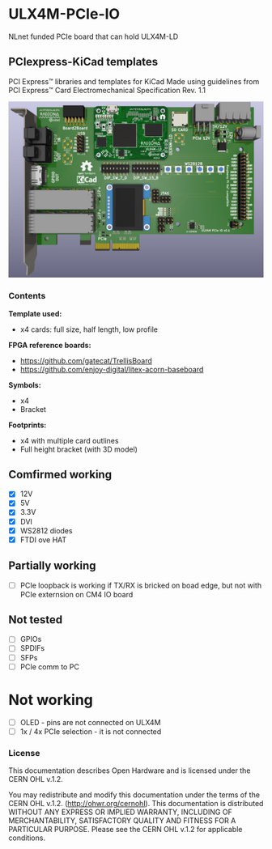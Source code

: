 # ULX4M-PCIe-IO
NLnet funded PCIe board that can hold ULX4M-LD 

## PCIexpress-KiCad templates
PCI Express™ libraries and templates for KiCad
Made using guidelines from PCI Express™ Card Electromechanical Specification Rev. 1.1

![](/pic/beta_v2.png)

### Contents
**Template used:**
* x4 cards: full size, half length, low profile

**FPGA reference boards:**

* https://github.com/gatecat/TrellisBoard
* https://github.com/enjoy-digital/litex-acorn-baseboard

**Symbols:**
* x4
* Bracket

**Footprints:**
* x4 with multiple card outlines
* Full height bracket (with 3D model)

## Comfirmed working

- [x] 12V
- [x] 5V
- [x] 3.3V
- [x] DVI
- [x] WS2812 diodes
- [x] FTDI ove HAT

## Partially working

- [ ] PCIe loopback is working if TX/RX is bricked on boad edge, but not with PCIe externsion on CM4 IO board

## Not tested

- [ ] GPIOs
- [ ] SPDIFs
- [ ] SFPs
- [ ] PCIe comm to PC

# Not working

- [ ] OLED - pins are not connected on ULX4M
- [ ] 1x / 4x PCIe selection - it is not connected

### License
This documentation describes Open Hardware and is licensed under the CERN OHL v.1.2.

You may redistribute and modify this documentation under the terms of the CERN OHL v.1.2. (http://ohwr.org/cernohl). This documentation is distributed WITHOUT ANY EXPRESS OR IMPLIED WARRANTY, INCLUDING OF MERCHANTABILITY, SATISFACTORY QUALITY AND FITNESS FOR A PARTICULAR PURPOSE. Please see the CERN OHL v.1.2 for applicable conditions.
